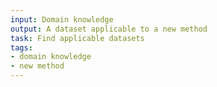 ```yaml
---
input: Domain knowledge
output: A dataset applicable to a new method
task: Find applicable datasets
tags:
- domain knowledge
- new method
---
```

